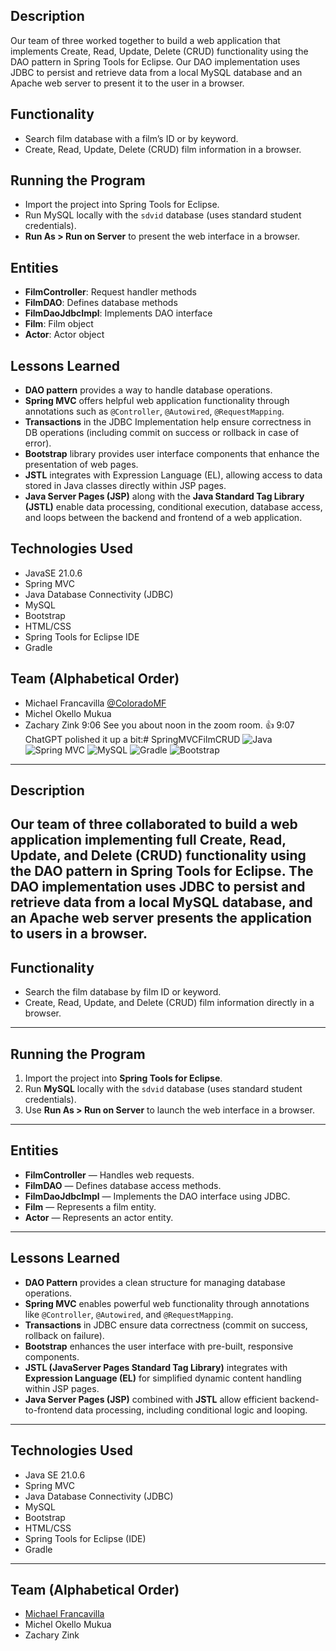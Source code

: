 ## Description

Our team of three worked together to build a web application that implements Create, Read, Update, Delete (CRUD) functionality using the DAO pattern in Spring Tools for Eclipse.
Our DAO implementation uses JDBC to persist and retrieve data from a local MySQL database and an Apache web server to present it to the user in a browser.

## Functionality

- Search film database with a film’s ID or by keyword.
- Create, Read, Update, Delete (CRUD) film information in a browser.

## Running the Program

- Import the project into Spring Tools for Eclipse.
- Run MySQL locally with the `sdvid` database (uses standard student credentials).
- **Run As > Run on Server** to present the web interface in a browser.

## Entities

- **FilmController**: Request handler methods
- **FilmDAO**: Defines database methods
- **FilmDaoJdbcImpl**: Implements DAO interface
- **Film**: Film object
- **Actor**: Actor object
## Lessons Learned

- **DAO pattern** provides a way to handle database operations.
- **Spring MVC** offers helpful web application functionality through annotations such as `@Controller`, `@Autowired`, `@RequestMapping`.
- **Transactions** in the JDBC Implementation help ensure correctness in DB operations (including commit on success or rollback in case of error).
- **Bootstrap** library provides user interface components that enhance the presentation of web pages.
- **JSTL** integrates with Expression Language (EL), allowing access to data stored in Java classes directly within JSP pages.
- **Java Server Pages (JSP)** along with the **Java Standard Tag Library (JSTL)** enable data processing, conditional execution, database access, and loops between the backend and frontend of a web application.

## Technologies Used

- JavaSE 21.0.6
- Spring MVC
- Java Database Connectivity (JDBC)
- MySQL
- Bootstrap
- HTML/CSS
- Spring Tools for Eclipse IDE
- Gradle

## Team (Alphabetical Order)

- Michael Francavilla [@ColoradoMF](https://github.com/ColoradoMF)
- Michel Okello Mukua
- Zachary Zink
9:06
See you about noon in the zoom room. :+1:
9:07
ChatGPT polished it up a bit:# SpringMVCFilmCRUD
![Java](https://img.shields.io/badge/Java-21.0.6-blue.svg)
![Spring MVC](https://img.shields.io/badge/Spring%20MVC-Framework-brightgreen.svg)
![MySQL](https://img.shields.io/badge/MySQL-Database-orange.svg)
![Gradle](https://img.shields.io/badge/Gradle-Build%20Tool-02303A.svg)
![Bootstrap](https://img.shields.io/badge/Bootstrap-Frontend-purple.svg)
---
## Description

Our team of three collaborated to build a web application implementing full Create, Read, Update, and Delete (CRUD) functionality using the DAO pattern in Spring Tools for Eclipse.
The DAO implementation uses JDBC to persist and retrieve data from a local MySQL database, and an Apache web server presents the application to users in a browser.
---
## Functionality

- Search the film database by film ID or keyword.
- Create, Read, Update, and Delete (CRUD) film information directly in a browser.
---
## Running the Program

1. Import the project into **Spring Tools for Eclipse**.
2. Run **MySQL** locally with the `sdvid` database (uses standard student credentials).
3. Use **Run As > Run on Server** to launch the web interface in a browser.
---
## Entities

- **FilmController** — Handles web requests.
- **FilmDAO** — Defines database access methods.
- **FilmDaoJdbcImpl** — Implements the DAO interface using JDBC.
- **Film** — Represents a film entity.
- **Actor** — Represents an actor entity.
---
## Lessons Learned

- **DAO Pattern** provides a clean structure for managing database operations.
- **Spring MVC** enables powerful web functionality through annotations like `@Controller`, `@Autowired`, and `@RequestMapping`.
- **Transactions** in JDBC ensure data correctness (commit on success, rollback on failure).
- **Bootstrap** enhances the user interface with pre-built, responsive components.
- **JSTL (JavaServer Pages Standard Tag Library)** integrates with **Expression Language (EL)** for simplified dynamic content handling within JSP pages.
- **Java Server Pages (JSP)** combined with **JSTL** allow efficient backend-to-frontend data processing, including conditional logic and looping.
---
## Technologies Used

- Java SE 21.0.6
- Spring MVC
- Java Database Connectivity (JDBC)
- MySQL
- Bootstrap
- HTML/CSS
- Spring Tools for Eclipse (IDE)
- Gradle
---
## Team (Alphabetical Order)

- [Michael Francavilla](https://github.com/ColoradoMF)
- Michel Okello Mukua
- Zachary Zink











